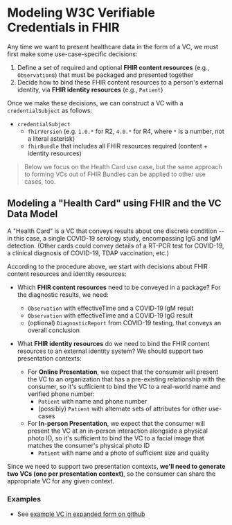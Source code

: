 
# Modeling W3C Verifiable Credentials in FHIR

Any time we want to present healthcare data in the form of a VC, we must first make some use-case-specific decisions:

1. Define a set of required and optional **FHIR content resources** (e.g., `Observation`s) that must be packaged and presented together
2. Decide how to bind these FHIR content resources to a person's external identity, via **FHIR identity resources** (e.g., `Patient`)

Once we make these decisions, we can construct a VC with a `credentialSubject` as follows:

* `credentialSubject` 
  * `fhirVersion` (e.g. `1.0.*` for R2, `4.0.*` for R4, where `*` is a number, not a literal asterisk)
  * `fhirBundle` that includes all FHIR resources required (content + identity resources)

> Below we focus on the Health Card use case, but the same approach to forming VCs out of FHIR Bundles can be applied to other use cases, too.

## Modeling a "Health Card" using FHIR and the VC Data Model

A "Health Card" is a VC that conveys results about one discrete condition -- in this case, a single COVID-19 serology study, encompassing IgG and IgM detection. (Other cards could convey details of a RT-PCR test for COVID-19, a clinical diagnosis of COVID-19, TDAP vaccination, etc.)

According to the procedure above, we start with decisions about FHIR content resources and identity resources:

* Which **FHIR content resources** need to be conveyed in a package? For the diagnostic results, we need:
    * `Observation` with effectiveTime and a COVID-19 IgM result
    * `Observation` with effectiveTime and a COVID-19 IgG result
    * (optional) `DiagnosticReport` from COVID-19 testing, that conveys an overall conclusion

* What **FHIR identity resources** do we need to bind the FHIR content resources to an external identity system? We should support two presentation contexts:
    * For **Online Presentation**, we expect that the consumer will present the VC to an organization that has a pre-existing relationship with the consumer, so it's sufficient to bind the VC to a real-world name and verified phone number:
        * `Patient` with name and phone number
        * (possibly) `Patient` with alternate sets of attributes for other use-cases
    * For **In-person Presentation**, we expect that the consumer will present the VC at an in-person interaction alongside a physical photo ID, so it's sufficient to bind the VC to a facial image that matches the consumer's physical photo ID
        * `Patient` with name and a photo of sufficient size and quality

Since we need to support two presentation contexts, **we'll need to generate two VCs (one per presentation context)**, so the consumer can share the appropriate VC for any given context.


### Examples

* See [example VC in expanded form on github](https://github.com/microsoft-healthcare-madison/did-siop-vc/blob/master/src/fixtures/vc.json)